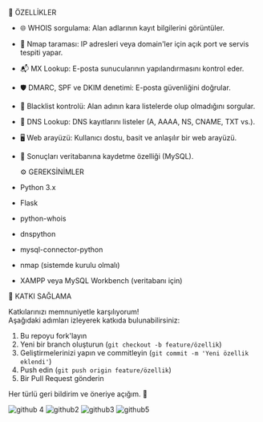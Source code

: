 🚀 ÖZELLİKLER
- 🌐 WHOIS sorgulama: Alan adlarının kayıt bilgilerini görüntüler.
- 🔎 Nmap taraması: IP adresleri veya domain'ler için açık port ve servis tespiti yapar.
- 📬 MX Lookup: E-posta sunucularının yapılandırmasını kontrol eder.
- 🛡️ DMARC, SPF ve DKIM denetimi: E-posta güvenliğini doğrular.
- 🚫 Blacklist kontrolü: Alan adının kara listelerde olup olmadığını sorgular.
- 📡 DNS Lookup: DNS kayıtlarını listeler (A, AAAA, NS, CNAME, TXT vs.).
- 🖥️ Web arayüzü: Kullanıcı dostu, basit ve anlaşılır bir web arayüzü.
- 💾 Sonuçları veritabanına kaydetme özelliği (MySQL).

  ⚙️ GEREKSİNİMLER
- Python 3.x
- Flask
- python-whois
- dnspython
- mysql-connector-python
- nmap (sistemde kurulu olmalı)
- XAMPP veya MySQL Workbench (veritabanı için)

🤝 KATKI SAĞLAMA

Katkılarınızı memnuniyetle karşılıyorum!  
Aşağıdaki adımları izleyerek katkıda bulunabilirsiniz:

1. Bu repoyu fork'layın
2. Yeni bir branch oluşturun (`git checkout -b feature/özellik`)
3. Geliştirmelerinizi yapın ve commitleyin (`git commit -m 'Yeni özellik eklendi'`)
4. Push edin (`git push origin feature/özellik`)
5. Bir Pull Request gönderin

Her türlü geri bildirim ve öneriye açığım. 🙌

![github 4](https://github.com/user-attachments/assets/b920d832-27ff-4dde-947d-af13e5ff4966)
![github2](https://github.com/user-attachments/assets/f132e5e8-dde4-47da-a7c6-77f5b8d1df02)
![github3](https://github.com/user-attachments/assets/18d81871-20e1-4ffc-966f-f24bc9b07317)
![github5](https://github.com/user-attachments/assets/f67a221d-025b-4f1d-9081-bf365e7e4f27)

